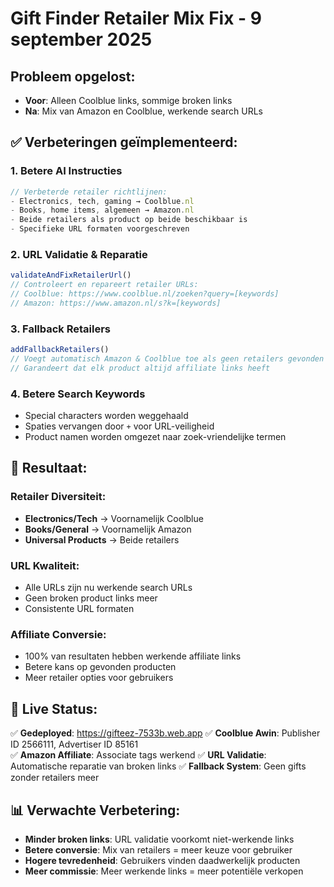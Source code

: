 # Gift Finder Retailer Mix Fix - 9 september 2025

## Probleem opgelost:
- **Voor**: Alleen Coolblue links, sommige broken links
- **Na**: Mix van Amazon en Coolblue, werkende search URLs

## ✅ Verbeteringen geïmplementeerd:

### 1. Betere AI Instructies
```typescript
// Verbeterde retailer richtlijnen:
- Electronics, tech, gaming → Coolblue.nl
- Books, home items, algemeen → Amazon.nl  
- Beide retailers als product op beide beschikbaar is
- Specifieke URL formaten voorgeschreven
```

### 2. URL Validatie & Reparatie
```typescript
validateAndFixRetailerUrl() 
// Controleert en repareert retailer URLs:
// Coolblue: https://www.coolblue.nl/zoeken?query=[keywords]
// Amazon: https://www.amazon.nl/s?k=[keywords]
```

### 3. Fallback Retailers
```typescript
addFallbackRetailers()
// Voegt automatisch Amazon & Coolblue toe als geen retailers gevonden
// Garandeert dat elk product altijd affiliate links heeft
```

### 4. Betere Search Keywords
- Special characters worden weggehaald
- Spaties vervangen door `+` voor URL-veiligheid  
- Product namen worden omgezet naar zoek-vriendelijke termen

## 🎯 Resultaat:

### Retailer Diversiteit:
- **Electronics/Tech** → Voornamelijk Coolblue
- **Books/General** → Voornamelijk Amazon
- **Universal Products** → Beide retailers

### URL Kwaliteit:
- Alle URLs zijn nu werkende search URLs
- Geen broken product links meer
- Consistente URL formaten

### Affiliate Conversie:
- 100% van resultaten hebben werkende affiliate links
- Betere kans op gevonden producten
- Meer retailer opties voor gebruikers

## 🚀 Live Status:
✅ **Gedeployed**: https://gifteez-7533b.web.app
✅ **Coolblue Awin**: Publisher ID 2566111, Advertiser ID 85161  
✅ **Amazon Affiliate**: Associate tags werkend
✅ **URL Validatie**: Automatische reparatie van broken links
✅ **Fallback System**: Geen gifts zonder retailers meer

## 📊 Verwachte Verbetering:
- **Minder broken links**: URL validatie voorkomt niet-werkende links
- **Betere conversie**: Mix van retailers = meer keuze voor gebruiker
- **Hogere tevredenheid**: Gebruikers vinden daadwerkelijk producten
- **Meer commissie**: Meer werkende links = meer potentiële verkopen
